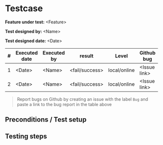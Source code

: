 
# Testcase


**Feature under test:** \<Feature>

**Test designed by:** \<Name>

**Test designed date:** \<Date>


| #    | Executed date | Executed by | result          | Level        | Github bug    |
| ---- | ------------- | ----------- | --------------- | ------------ | ------------- |
|    1 | \<Date>       | \<Name>     | \<fail/success> | local/online | \<Issue link> |
|    2 | \<Date>       | \<Name>     | \<fail/success> | local/online | \<Issue link> |

> Report bugs on Github by creating an issue with the label `Bug` and paste 
> a link to the bug report in the table above

## Preconditions / Test setup

## Testing steps






